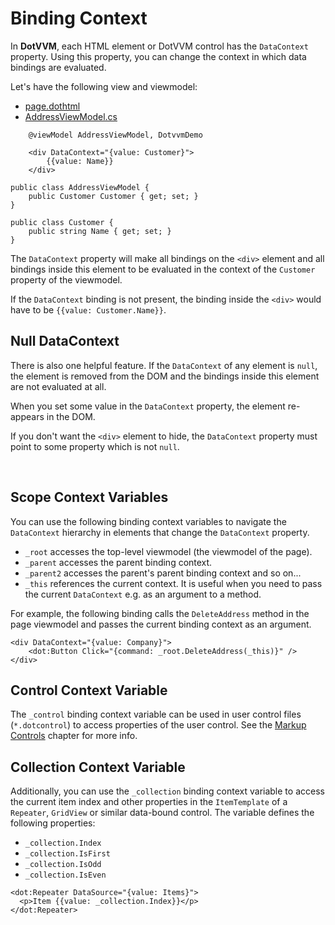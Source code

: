 # Binding Context

In **DotVVM**, each HTML element or DotVVM control has the `DataContext` property. Using this property, you can change the context in which data bindings are evaluated.

Let's have the following view and viewmodel:

<div>
<ul class="nav nav-tabs" role="tablist">
    <li role="presentation" class="active">
        <a href="#view" role="tab" data-toggle="tab">page.dothtml</a>
    </li>        
    <li role="presentation">
        <a href="#viewmodel" role="tab" data-toggle="tab">AddressViewModel.cs</a>
    </li>
</ul>
<div class="tab-content">
<div role="tabpanel" class="tab-pane active" id="view">

```DOTHTML
	@viewModel AddressViewModel, DotvvmDemo

	<div DataContext="{value: Customer}">
		{{value: Name}}
	</div>
```

</div>
<div role="tabpanel" class="tab-pane" id="viewmodel">

```CSHARP
public class AddressViewModel {
	public Customer Customer { get; set; }
}

public class Customer {
	public string Name { get; set; }
}
```

</div>
</div>
</div>

The `DataContext` property will make all bindings on the `<div>` element and all bindings inside this element to be evaluated in the context of the
`Customer` property of the viewmodel.

If the `DataContext` binding is not present, the binding inside the `<div>` would have to be `{{value: Customer.Name}}`.

## Null DataContext

There is also one helpful feature. If the `DataContext` of any element is `null`, the element is removed from the DOM and the bindings inside this element
are not evaluated at all.

When you set some value in the `DataContext` property, the element re-appears in the DOM.

If you don't want the `<div>` element to hide, the `DataContext` property must point to some property which is not `null`.

<br>

## Scope Context Variables

You can use the following binding context variables to navigate the `DataContext` hierarchy in elements that change the `DataContext` property.

* `_root` accesses the top-level viewmodel (the viewmodel of the page).
* `_parent` accesses the parent binding context.
* `_parent2` accesses the parent's parent binding context and so on...
* `_this` references the current context. It is useful when you need to pass the current `DataContext` e.g. as an argument to a method.

For example, the following binding calls the `DeleteAddress` method in the page viewmodel and passes the current binding context as an argument.

```DOTHTML
<div DataContext="{value: Company}">
	<dot:Button Click="{command: _root.DeleteAddress(_this)}" />
</div>
```

## Control Context Variable

The `_control` binding context variable can be used in user control files (`*.dotcontrol`) to access properties of the user control. See the [Markup Controls](/docs/tutorials/control-development-markup-controls) chapter for more info.

## Collection Context Variable

Additionally, you can use the `_collection` binding context variable to access the current item index and other properties in the `ItemTemplate` of a `Repeater`, `GridView` or similar data-bound control. The variable defines the following properties:

* `_collection.Index`
* `_collection.IsFirst`
* `_collection.IsOdd`
* `_collection.IsEven`

```DOTHTML
<dot:Repeater DataSource="{value: Items}">
  <p>Item {{value: _collection.Index}}</p>
</dot:Repeater>
```